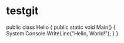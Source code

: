 # testgit
public class Hello
{
   public static void Main()
   {
      System.Console.WriteLine("Hello, World!");
   }
}